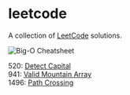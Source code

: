 # leetcode
A collection of [LeetCode](https://leetcode.com/problemset/all/) solutions.

<img src="https://www.bigocheatsheet.com/img/big-o-cheat-sheet-poster.png" alt="Big-O Cheatsheet">

520: [Detect Capital](https://github.com/EthanC2/leetcode/blob/main/C%23/0520.%20Detect%20Capital.cs) <br />
941: [Valid Mountain Array](https://github.com/EthanC2/leetcode/blob/main/C%23/0941.%20Valid%20Mountain%20Array.cs) <br />
1496: [Path Crossing](https://github.com/EthanC2/leetcode/blob/main/C%23/1496.%20Path%20Crossing.cs) <br />
